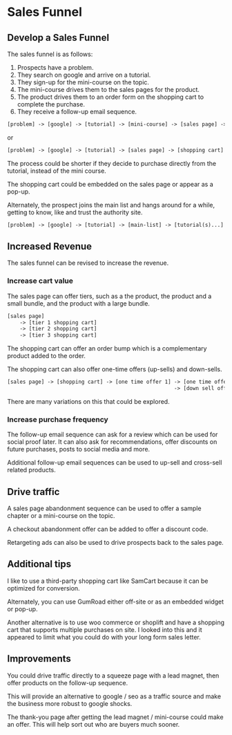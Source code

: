 # Sales Funnel


## Develop a Sales Funnel

The sales funnel is as follows:

1. Prospects have a problem.
2. They search on google and arrive on a tutorial.
3. They sign-up for the mini-course on the topic.
4. The mini-course drives them to the sales pages for the product.
5. The product drives them to an order form on the shopping cart to complete the purchase.
6. They receive a follow-up email sequence.


```default
[problem] -> [google] -> [tutorial] -> [mini-course] -> [sales page] -> [shopping cart] -> [converted]
```

or

```default
[problem] -> [google] -> [tutorial] -> [sales page] -> [shopping cart] -> [converted]
```

The process could be shorter if they decide to purchase directly from the tutorial, instead of the mini course.

The shopping cart could be embedded on the sales page or appear as a pop-up.

Alternately, the prospect joins the main list and hangs around for a while, getting to know, like and trust the authority site.

```default
[problem] -> [google] -> [tutorial] -> [main-list] -> [tutorial(s)...] -> [shopping cart] -> [converted]
```

## Increased Revenue

The sales funnel can be revised to increase the revenue.

### Increase cart value

The sales page can offer tiers, such as a the product, the product and a small bundle, and the product with a large bundle.

```default
[sales page]
	-> [tier 1 shopping cart]
	-> [tier 2 shopping cart]
	-> [tier 3 shopping cart]
```

The shopping cart can offer an order bump which is a complementary product added to the order.

The shopping cart can also offer one-time offers (up-sells) and down-sells.

```default
[sales page] -> [shopping cart] -> [one time offer 1] -> [one time offer 2]
                                                      -> [down sell offer]
```

There are many variations on this that could be explored.


### Increase purchase frequency

The follow-up email sequence can ask for a review which can be used for social proof later. It can also ask for recommendations, offer discounts on future purchases, posts to social media and more.

Additional follow-up email sequences can be used to up-sell and cross-sell related products.


## Drive traffic

A sales page abandonment sequence can be used to offer a sample chapter or a mini-course on the topic.

A checkout abandonment offer can be added to offer a discount code.

Retargeting ads can also be used to drive prospects back to the sales page.


## Additional tips

I like to use a third-party shopping cart like SamCart because it can be optimized for conversion.

Alternately, you can use GumRoad either off-site or as an embedded widget or pop-up.

Another alternative is to use woo commerce or shoplift and have a shopping cart that supports multiple purchases on site. I looked into this and it appeared to limit what you could do with your long form sales letter.

## Improvements

You could drive traffic directly to a squeeze page with a lead magnet, then offer products on the follow-up sequence.

This will provide an alternative to google / seo as a traffic source and make the business more robust to google shocks.

The thank-you page after getting the lead magnet / mini-course could make an offer. This will help sort out who are buyers much sooner.


